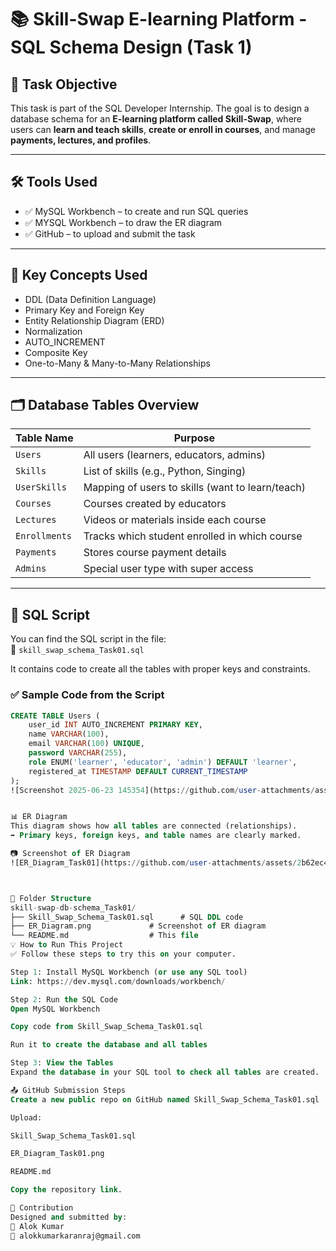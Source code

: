 # 📚 Skill-Swap E-learning Platform - SQL Schema Design (Task 1)

## 📌 Task Objective

This task is part of the SQL Developer Internship. The goal is to design a database schema for an **E-learning platform called Skill-Swap**, where users can **learn and teach skills**, **create or enroll in courses**, and manage **payments, lectures, and profiles**.

---

## 🛠 Tools Used

- ✅ MySQL Workbench – to create and run SQL queries
- ✅ MYSQL Workbench – to draw the ER diagram
- ✅ GitHub – to upload and submit the task

---

## 🧠 Key Concepts Used

- DDL (Data Definition Language)
- Primary Key and Foreign Key
- Entity Relationship Diagram (ERD)
- Normalization
- AUTO_INCREMENT
- Composite Key
- One-to-Many & Many-to-Many Relationships

---

## 🗂 Database Tables Overview

| Table Name      | Purpose |
|------------------|---------|
| `Users`          | All users (learners, educators, admins) |
| `Skills`         | List of skills (e.g., Python, Singing) |
| `UserSkills`     | Mapping of users to skills (want to learn/teach) |
| `Courses`        | Courses created by educators |
| `Lectures`       | Videos or materials inside each course |
| `Enrollments`    | Tracks which student enrolled in which course |
| `Payments`       | Stores course payment details |
| `Admins`         | Special user type with super access |

---

## 📑 SQL Script

You can find the SQL script in the file:  
📄 `skill_swap_schema_Task01.sql`

It contains code to create all the tables with proper keys and constraints.

### ✅ Sample Code from the Script

```sql
CREATE TABLE Users (
    user_id INT AUTO_INCREMENT PRIMARY KEY,
    name VARCHAR(100),
    email VARCHAR(100) UNIQUE,
    password VARCHAR(255),
    role ENUM('learner', 'educator', 'admin') DEFAULT 'learner',
    registered_at TIMESTAMP DEFAULT CURRENT_TIMESTAMP
);
![Screenshot 2025-06-23 145354](https://github.com/user-attachments/assets/ad069142-2e0f-4034-98a2-283ae2a5d870)


📊 ER Diagram
This diagram shows how all tables are connected (relationships).
➡️ Primary keys, foreign keys, and table names are clearly marked.

📷 Screenshot of ER Diagram
![ER_Diagram_Task01](https://github.com/user-attachments/assets/2b62ec44-2ce5-41d4-9dd2-858b25c8b589)



📁 Folder Structure
skill-swap-db-schema_Task01/
├── Skill_Swap_Schema_Task01.sql      # SQL DDL code
├── ER_Diagram.png             # Screenshot of ER diagram
└── README.md                  # This file
💡 How to Run This Project
✅ Follow these steps to try this on your computer.

Step 1: Install MySQL Workbench (or use any SQL tool)
Link: https://dev.mysql.com/downloads/workbench/

Step 2: Run the SQL Code
Open MySQL Workbench

Copy code from Skill_Swap_Schema_Task01.sql

Run it to create the database and all tables

Step 3: View the Tables
Expand the database in your SQL tool to check all tables are created.

📤 GitHub Submission Steps
Create a new public repo on GitHub named Skill_Swap_Schema_Task01.sql

Upload:

Skill_Swap_Schema_Task01.sql

ER_Diagram_Task01.png

README.md

Copy the repository link.

🤝 Contribution
Designed and submitted by:
👤 Alok Kumar
📧 alokkumarkaranraj@gmail.com
